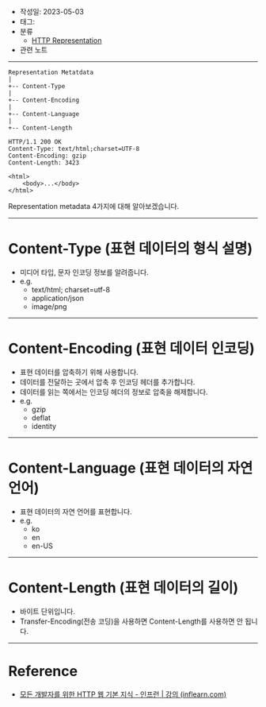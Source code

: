 - 작성일: 2023-05-03
- 태그: 
- 분류
    - [HTTP Representation](HTTP%20Representation.md)
- 관련 노트
---

```
Representation Metatdata
|
+-- Content-Type
|
+-- Content-Encoding
|
+-- Content-Language
|
+-- Content-Length
```

```HTTP
HTTP/1.1 200 OK
Content-Type: text/html;charset=UTF-8
Content-Encoding: gzip
Content-Length: 3423

<html>
    <body>...</body>
</html>
```


Representation metadata 4가지에 대해 알아보겠습니다.

---

# Content-Type (표현 데이터의 형식 설명)

- 미디어 타입, 문자 인코딩 정보를 알려줍니다.
- e.g.
    - text/html; charset=utf-8
    - application/json
    - image/png

---

# Content-Encoding (표현 데이터 인코딩)

- 표현 데이터를 압축하기 위해 사용합니다.
- 데이터를 전달하는 곳에서 압축 후 인코딩 헤더를 추가합니다.
- 데이터를 읽는 쪽에서는 인코딩 헤더의 정보로 압축을 해제합니다.
- e.g.
    - gzip
    - deflat
    - identity

---

# Content-Language (표현 데이터의 자연 언어)

- 표현 데이터의 자연 언어를 표현합니다.
- e.g.
    - ko
    - en
    - en-US

---

# Content-Length (표현 데이터의 길이)

- 바이트 단위입니다.
- Transfer-Encoding(전송 코딩)을 사용하면 Content-Length를 사용하면 안 됩니다.



---

# Reference

- [모든 개발자를 위한 HTTP 웹 기본 지식 - 인프런 | 강의 (inflearn.com)](https://www.inflearn.com/course/http-%EC%9B%B9-%EB%84%A4%ED%8A%B8%EC%9B%8C%ED%81%AC) 